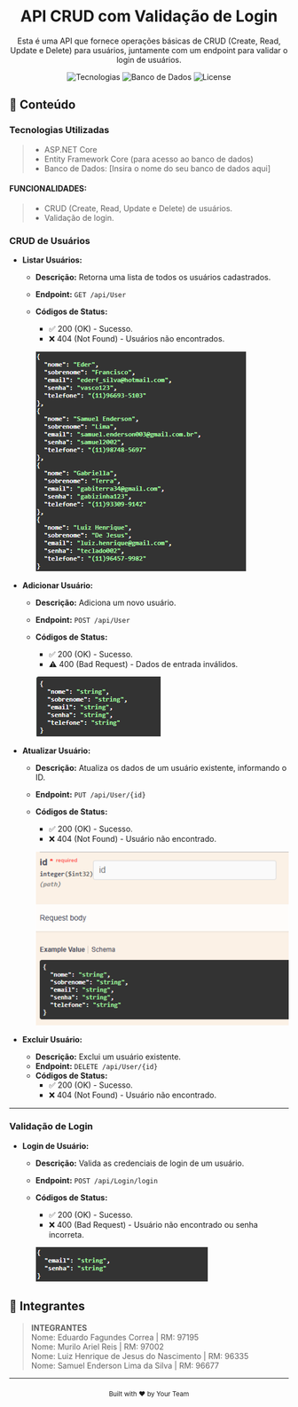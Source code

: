 <h1 align="center">API CRUD com Validação de Login</h1>

<!-- Descrição -->
<p align="center">Esta é uma API que fornece operações básicas de CRUD (Create, Read, Update e Delete) para usuários, juntamente com um endpoint para validar o login de usuários.</p>

<!-- Badges -->
<p align="center">
  <img alt="Tecnologias" src="https://img.shields.io/badge/ASP.NET_Core-5C2D91?logo=.net&logoColor=white&style=flat-square">
  <img alt="Banco de Dados" src="https://img.shields.io/badge/Banco_de_Dados-Oracle_SQL-A60000?logo=oracle&logoColor=white&style=flat-square">
  <img alt="License" src="https://img.shields.io/github/license/seuusuario/seuprojeto?style=flat-square">
</p>

<!-- Conteúdo -->
## :bookmark_tabs: Conteúdo
### Tecnologias Utilizadas
> - ASP.NET Core
> - Entity Framework Core (para acesso ao banco de dados)
> - Banco de Dados: [Insira o nome do seu banco de dados aqui]
#### FUNCIONALIDADES:
> - CRUD (Create, Read, Update e Delete) de usuários.
> - Validação de login.

### CRUD de Usuários

- **Listar Usuários:**
  - **Descrição:** Retorna uma lista de todos os usuários cadastrados.
  - **Endpoint:** `GET /api/User`
  - **Códigos de Status:**
    - :white_check_mark: 200 (OK) - Sucesso.
    - :x: 404 (Not Found) - Usuários não encontrados.
    
    ![IMAGEM](API-CRUD-VALIDAÇÃO/Documentacao/get_exemplo.png)

- **Adicionar Usuário:**
  - **Descrição:** Adiciona um novo usuário.
  - **Endpoint:** `POST /api/User`
  - **Códigos de Status:**
    - :white_check_mark: 200 (OK) - Sucesso.
    - :warning: 400 (Bad Request) - Dados de entrada inválidos.

    ![IMAGEM](API-CRUD-VALIDAÇÃO/Documentacao/post_exemplo.png)

- **Atualizar Usuário:**
  - **Descrição:** Atualiza os dados de um usuário existente, informando o ID.
  - **Endpoint:** `PUT /api/User/{id}`
  - **Códigos de Status:**
    - :white_check_mark: 200 (OK) - Sucesso.
    - :x: 404 (Not Found) - Usuário não encontrado.

    ![IMAGEM](API-CRUD-VALIDAÇÃO/Documentacao/put_exemplo.png)

- **Excluir Usuário:**
  - **Descrição:** Exclui um usuário existente.
  - **Endpoint:** `DELETE /api/User/{id}`
  - **Códigos de Status:**
    - :white_check_mark: 200 (OK) - Sucesso.
    - :x: 404 (Not Found) - Usuário não encontrado.

---

### Validação de Login

- **Login de Usuário:**
  - **Descrição:** Valida as credenciais de login de um usuário.
  - **Endpoint:** `POST /api/Login/login`
  - **Códigos de Status:**
    - :white_check_mark: 200 (OK) - Sucesso.
    - :x: 400 (Bad Request) - Usuário não encontrado ou senha incorreta.

    ![IMAGEM](API-CRUD-VALIDAÇÃO/Documentacao/login_exemplo.png)

    

<!-- Instruções de uso do projeto -->

## :busts_in_silhouette: Integrantes

> 
>**INTEGRANTES** <BR>
> Nome: Eduardo Fagundes Correa | RM: 97195 <BR>
> Nome: Murilo Ariel Reis | RM: 97002 <BR>
> Nome: Luiz Henrique de Jesus do Nascimento | RM: 96335 <BR>
> Nome: Samuel Enderson Lima da Silva | RM: 96677 <BR>

---

<!-- Rodapé -->
<p align="center">
  <sub>Built with ❤️ by Your Team</sub>
</p>
